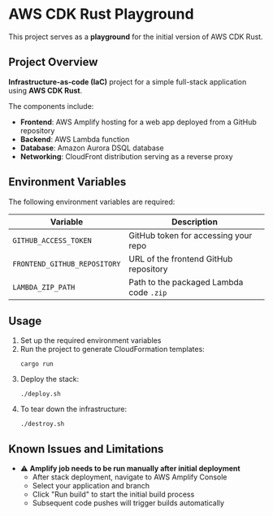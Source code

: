 # AWS CDK Rust Playground

This project serves as a **playground** for the initial version of AWS CDK Rust.

## Project Overview

**Infrastructure-as-code (IaC)** project for a simple full-stack application using **AWS CDK Rust**.  

The components include:
- **Frontend**: AWS Amplify hosting for a web app deployed from a GitHub repository  
- **Backend**: AWS Lambda function  
- **Database**: Amazon Aurora DSQL database  
- **Networking**: CloudFront distribution serving as a reverse proxy  

## Environment Variables

The following environment variables are required:

| Variable                     | Description                              |
|------------------------------|------------------------------------------|
| `GITHUB_ACCESS_TOKEN`        | GitHub token for accessing your repo     |
| `FRONTEND_GITHUB_REPOSITORY` | URL of the frontend GitHub repository    |
| `LAMBDA_ZIP_PATH`            | Path to the packaged Lambda code `.zip` |

## Usage

1. Set up the required environment variables
2. Run the project to generate CloudFormation templates:
   ```
   cargo run
   ```
3. Deploy the stack:
   ```
   ./deploy.sh
   ```
4. To tear down the infrastructure:
   ```
   ./destroy.sh
   ```

## Known Issues and Limitations

- ⚠️ **Amplify job needs to be run manually after initial deployment**
  - After stack deployment, navigate to AWS Amplify Console
  - Select your application and branch
  - Click "Run build" to start the initial build process
  - Subsequent code pushes will trigger builds automatically

